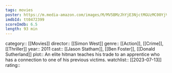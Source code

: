 ```yaml
---
tags: movies
poster: https://m.media-amazon.com/images/M/MV5BMzJhYjE3NjctMGUzMC00YjVhLTkzYzAtNzhmMWU0ZDBlYzJmXkEyXkFqcGdeQXVyNDI3NjU1NzQ@._V1_SX300.jpg
imdbId: tt0472399
scoreImdb: 6.5
length: 93 min
---
```


category:: [[Movies]]
director:: [[Simon West]]
genre:: [[Action]], [[Crime]], [[Thriller]]
year:: 2011
cast:: [[Jason Statham]], [[Ben Foster]], [[Donald Sutherland]]
plot:: An elite hitman teaches his trade to an apprentice who has a connection to one of his previous victims.
watchlist:: [[2023-07-13]]
rating::
